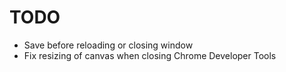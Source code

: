 # TODO

* Save before reloading or closing window
* Fix resizing of canvas when closing Chrome Developer Tools
